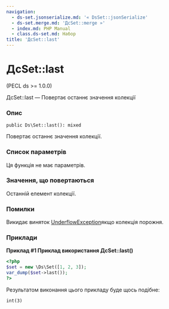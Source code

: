 ```yaml
---
navigation:
  - ds-set.jsonserialize.md: '« DsSet::jsonSerialize'
  - ds-set.merge.md: 'ДсSet::merge »'
  - index.md: PHP Manual
  - class.ds-set.md: Набор
title: 'ДсSet::last'
---
```

# ДсSet::last

(PECL ds >= 1.0.0)

ДсSet::last — Повертає останнє значення колекції

### Опис

```methodsynopsis
public Ds\Set::last(): mixed
```

Повертає останнє значення колекції.

### Список параметрів

Ця функція не має параметрів.

### Значення, що повертаються

Останній елемент колекції.

### Помилки

Викидає виняток [UnderflowException](class.underflowexception.md)якщо колекція порожня.

### Приклади

**Приклад #1 Приклад використання **ДсSet::last()****

```php
<?php
$set = new \Ds\Set([1, 2, 3]);
var_dump($set->last());
?>
```

Результатом виконання цього прикладу буде щось подібне:

```
int(3)
```
